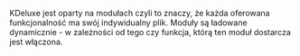 KDeluxe jest oparty na modułach czyli to znaczy, że każda oferowana funkcjonalność ma swój indywidualny plik.
Moduły są ładowane dynamicznie - w zależności od tego czy funkcja, którą ten moduł dostarcza jest włączona.
